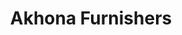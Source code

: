 ---
title: "Akhona Furnishers"
url: /johannesburg/akhona-furnishers-watt-avenue/
shop: furniture
---